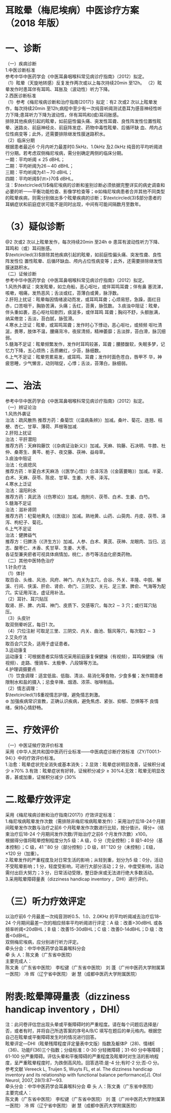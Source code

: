 # 耳眩晕（梅尼埃病）中医诊疗方案 （2018 年版）  
# 一、诊断  
（一）疾病诊断  
1.中医诊断标准  
参考中华中医药学会《中医耳鼻咽喉科常见病诊疗指南》（2012）拟定。  
（1）眩晕（天旋地转感）反复发作两次或以上每次持续20min 至12h。 （2）眩晕发作时患耳伴有耳鸣、耳胀及（波动性）听力下降。  
2.西医诊断标准  
（1）参考《梅尼埃病诊断和治疗指南(2017)》拟定：有2 次或2 次以上眩晕发作，每次持续20min 至12h;病程中至少有一次纯音听阈测试患耳为感音神经性听力下降;患耳听力下降为波动性，伴有耳鸣和(或)耳闷胀感。  
排除其他疾病引起的眩晕，如前庭性偏头痛、突发性耳聋、良性阵发性位置性眩晕、迷路炎、前庭神经炎、前庭阵发症、药物中毒性眩晕、后循环缺 血、颅内占位性病变等；此外，还需要排除继发性膜迷路积水。  
（2）临床分期  
根据患者最近6 个月内听力最差时0.5kHz、1.0kHz 及2.0kHz 纯音的平均听阈进行分期。若考虑双侧梅尼埃病，需分别确定两侧的临床分期。  
一期：平均听阈${\leqslant}25$ dBHL；  
二期：平均听阈为$26\!\sim\!40$ dBHL；  
三期：平均听阈为$41\!\sim\!70$ dBHL；  
四期：平均听阈${\tt>}70$ dBHL。  
注：$\textcircled{1}$梅尼埃病的诊断和鉴别诊断必须依据完整详实的病史调查和必要的听一—平衡功能检查、影像学检查等；$\circledcirc$如梅尼埃病患者合并其他不同类型的眩晕疾病，则需分别做出多个眩晕疾病的诊断；$\textcircled{3}$部分患者的耳蜗症状和前庭症状可能不是同时出现，中间有可能间隔数月至数年。  
# （3）疑似诊断  
$@2$ 次或2 次以上眩晕发作，每次持续20min 至$24\mathrm{h}$ $\circledcirc$ 患耳有波动性听力下降、耳鸣和（或）耳闷胀感。  
$\textcircled{3}$排除其他疾病引起的眩晕，如前庭性偏头痛、突发性聋、良性阵发性位 置性眩晕、后循环缺血、颅内占位性病变等；此外，还需要排除继发性膜迷路积水。  
（二）证候诊断  
参考中华中医药学会《中医耳鼻咽喉科常见病诊疗指南》（2012）拟定。  
1.风热外袭证：突发眩晕，如立舟船，恶心呕吐，或伴耳鸣耳聋；伴有鼻 塞流涕，咳嗽，咽痛，发热恶风；舌淡或红，苔薄白或黄，脉浮数。  
2.肝阳上扰证：眩晕每因情绪波动而发，或耳鸣耳聋；心烦易怒，急躁，面红目赤，口苦咽干，胸胁苦满，头痛；舌红，苔黄，脉弦数。  3.痰浊中阻证：眩晕，伴头重如裹，恶心呕吐较剧烈，痰涎多，或伴耳鸣 耳聋；胸闷不舒，头额胀满，纳呆倦怠；舌淡，苔白腻，脉弦滑。  
4.寒水上泛证：眩晕，或耳鸣耳聋；发作时心下悸动，恶心呕吐，或频频 呕吐清涎，畏寒，肢体不温，腰痛背冷，夜尿清频，精神萎靡；舌淡胖，苔白滑，脉沉细弱。  
5.髓海不足证：眩晕频繁发作，发作时耳鸣较甚，耳聋；腰膝酸软，失眠多梦，记忆力下降，五心烦热；舌质嫩红，少苔，脉细数。  
6.上气不足证：眩晕劳累易发，或耳鸣、耳聋；发作时面色苍白，唇甲不 华，神疲思睡，少气懒言，动则喘促，心悸；舌淡，苔薄白，脉细弱。  
# 二、治法  
参考中华中医药学会《中医耳鼻咽喉科常见病诊疗指南》（2012）拟定。  
（一）辨证论治  
1.风热外袭证  
治法：疏风散热  推荐方药：桑菊饮（《温病条辨》）加减。桑叶、菊花、连翘、桔梗、杏仁、甘草、薄荷、芦根等加减.  
2.肝阳上扰证  
治法：平肝潜阳  
推荐方药：天麻钩藤饮（《杂病证治新义》）加减。天麻、钩藤、石决明、牛膝、杜仲、桑寄生、黄芩、栀子、夜交藤、茯神、益母草。  
3.痰浊中阻证  
治法：化痰熄风  
推荐方药：半夏白术天麻汤（《医学心悟》）合泽泻汤（《金匮要略》）加减。半夏、白术、天麻、茯苓、陈皮、甘草、生姜、大枣、泽泻。  
4.寒水上泛证  
治法：温阳利水  
推荐方药：真武汤（《伤寒论》）加减。炮附片、茯苓、白术、生姜、白芍。  
5.髓海不足证  
治法：滋补肾阴  
推荐方药：杞菊地黄丸（《医级》）加减。熟地黄、山药、山萸肉、丹皮、茯苓、泽泻、枸杞子、菊花。  
6.上气不足证  
治法：健脾益气  
推荐方：归脾汤（《济生方》）加减。人参、白术、黄芪、茯神、龙眼肉、当归、远志、酸枣仁、木香、炙甘草、生姜、大枣。  
各证型兼夹瘀者可视具体病情加，桃仁，赤芍等活血化瘀类药物。  
（二）其他中医特色治疗  
1.针灸疗法  
（1）体针  
取百会、头维、风池、风府、神门、内关为主穴，合谷、外关、丰隆、中脘、解溪、行间、侠溪、肝俞、肾俞、命门、三阴交、关元、足三里、脾俞、气海等为配穴。实证用泻法，虚证用补法。  
（2）耳针、耳穴贴压  
取肾、肝、脾、内耳、神门、皮质下、交感等穴，每次$2{\sim}3$ 穴；或行耳穴贴压。  
（3）头皮针  
取双侧晕听区，每日1 次。  
（4）穴位注射  可取足三里、三阴交、内关、曲池、翳风等穴，每次取$2{\sim}3$  
2.艾灸疗法  
取百会穴艾灸，适用于虚证患者。  
3.运动康复  
运动康复：可根据患者实际情况采用前庭康复保健操（有视频），耳鸣保健操（有视频）、走路、慢骑车、太极拳、八段锦等方法。  
4.护理调摄要点  
（1）饮食调理：适宜低盐、低脂、清淡、易消化等食物，少食多餐；发作期患者限制水和盐的摄入；忌食辛辣、烟酒、浓茶、咖啡制品。  
（2）情志调理：  
$\textcircled{1}$重视情志护理，避免情志刺激。  
$\circledcirc$ 加强疾病常识宣教，正确认识疾病，避免焦虑、紧张、抑郁、恐惧等不 良情绪，保持心情舒畅。  
# 三、疗效评价  
（一）中医证候疗效评价标准  
采用《中华人民共和国中医药行业标准——中医病症诊断疗效标准（ZY/T001.1-94）》中的疗效评价标准。  
1.治愈：眩晕症状完全消失或基本消失； 2.显效：眩晕症状明显改善，证候积分减少 $\geqslant\!70\%$ 3.有效：眩晕症状有好转，证候积分减少${\geqslant}30\%$4.无效：眩晕无明显改善，甚或加重，证候积分减少 $\langle30\%$  
# 二.眩晕疗效评定  
采用《梅尼埃病诊断和治疗指南(2017)》疗效评定标准：  
1.梅尼埃病眩晕发作次数（需排除非梅尼埃病眩晕发作）：采用治疗后18-24个月期间眩晕发作次数与治疗之前6 个月眩晕发作次数进行比较，按分值计。得分$=$（结束治疗后18-24 个月期间发作次数/开始治疗之前6 个月发作次数）x100。  
根据得分值将眩晕控制程度分为5 级：A 级，0 分（完全控制）；B 级1-40分（基本控制）；C 级，$41\,^{\sim}80$ 分（部分控制）；D 级，$81^{\sim}120$ 分（未控制）；E级，$\mathord{\times}120$ 分（加重）。  
2.眩晕发作的严重程度及对日常生活的影响；从轻到重，划分为5 级：0分，活动不受眩晕影响；1 分，轻度受影响，可进行大部分活动；2 分，中度受影响，活动需付出巨大努力；3 分，日常活动受限，整日卧床或无法进行绝大多数活动。  
3.采用眩晕障碍量表（dizziness handicap inventory ，DHI）进行评价。  
# （三）听力疗效评定  
以治疗前6 个月最差一次纯音测听0.5、1.0、2.0KHz 的平均听阈减去治疗后18-24 个月期间最差一次的相应频率平均听阈进行评定：A 级：改善>30dBHL 或各频率听阈<20dBHL；B 级：改善15-30dBHL；C 级：改善0-14dBHL；D 级：改善<0dBHL。  
双侧梅尼埃病，应分别进行听力评定。  
牵头分会：中华中医药学会耳鼻喉科分会  
牵 头 人：陈文勇（广东省中医院）  
主要完成人：  
陈文勇（广东省中医院） 李松键（广东省中医院） 刘  蓬（广州中医药大学附属第一医院） 冷  辉（辽宁省中医院） 谢  慧（成都中医药大学附属医院）  
# 附表:眩晕障碍量表（dizziness handicap inventory ，DHI）  
注：此问卷评估您出现头晕或平衡障碍时的严重程度。请在每个问题后选择是/否，或者有时，并将自己所选答案的序号$\mathrm{A}/\mathrm{B}/\mathrm{C}$ 填写在题后的单元格内。根据您自己在眩晕或平衡障碍发生时的情况进行回答。  
眩晕评定—DHI（眩晕残障程度评定量表中文版）指数及躯体P（28)、情绪E（36)、功能F(36)三个指数；分级标准：0-30 分轻微障碍；31-60 分中等障碍；61-100 分严重障碍。评估头晕和平衡障碍的严重程度及眩晕时对生活的影响程度，呈严重眩晕程度时，为跌倒高风险。回答选项:是-4 分;有时-2 分;否-O 分。  
参考文献 Vereeck L, Truijen S, Wuyts FL, et al. The dizziness handicap inventory and its relationship  with functional balance performance[J]. Otol Neurol, 2007, 28(1):87—93.  
牵头分会：中华中医药学会耳鼻喉科分会 牵 头 人：陈文勇（广东省中医院）  
主要完成人：  
陈文勇（广东省中医院） 李松键（广东省中医院） 刘  蓬（广州中医药大学附属第一医院） 冷  辉（辽宁省中医院） 谢  慧（成都中医药大学附属医院）  